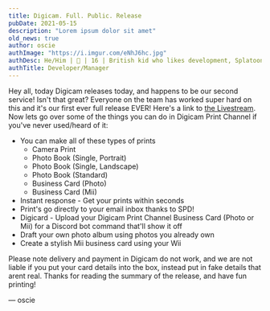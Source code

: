 ```yaml
---
title: Digicam. Full. Public. Release
pubDate: 2021-05-15
description: "Lorem ipsum dolor sit amet"
old_news: true
author: oscie
authImage: "https://i.imgur.com/eNhJ6hc.jpg"
authDesc: He/Him | 🏴󠁧󠁢󠁥󠁮󠁧󠁿 | 16 | British kid who likes development, Splatoon, and rhythm gaming. May or may not own one too many squid plushies...
authTitle: Developer/Manager
---
```


Hey all, today Digicam releases today, and happens to be our second service! Isn't that great? Everyone on the team has worked super hard on this and it's our first ever full release EVER! Here's a link to [the Livestream](https://youtu.be/Woe5ipEGz4Y). Now lets go over some of the things you can do in Digicam Print Channel if you've never used/heard of it:

- You can make all of these types of prints
  - Camera Print
  - Photo Book (Single, Portrait)
  - Photo Book (Single, Landscape)
  - Photo Book (Standard)
  - Business Card (Photo)
  - Business Card (Mii)
- Instant response - Get your prints within seconds
- Print's go directly to your email inbox thanks to SPD!
- Digicard - Upload your Digicam Print Channel Business Card (Photo or Mii) for a Discord bot command that'll show it off
- Draft your own photo album using photos you already own
- Create a stylish Mii business card using your Wii

Please note delivery and payment in Digicam do not work, and we are not liable if you put your card details into the box, instead put in fake details that arent real. Thanks for reading the summary of the release, and have fun printing!

&mdash; oscie
